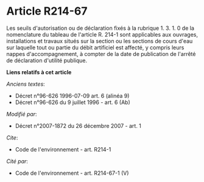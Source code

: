 # Article R214-67

Les seuils d'autorisation ou de déclaration fixés à la rubrique 1. 3. 1. 0 de la nomenclature du tableau de l'article R.
214-1 sont applicables aux ouvrages, installations et travaux situés sur la section ou les sections de cours d'eau sur
laquelle tout ou partie du débit artificiel est affecté, y compris leurs nappes d'accompagnement, à compter de la date de
publication de l'arrêté de déclaration d'utilité publique.

**Liens relatifs à cet article**

_Anciens textes_:

  - Décret n°96-626 1996-07-09 art. 6 (alinéa 9)
  - Décret n°96-626 du 9 juillet 1996 - art. 6 (Ab)

_Modifié par_:

  - Décret n°2007-1872 du 26 décembre 2007 - art. 1

_Cite_:

  - Code de l'environnement - art. R214-1

_Cité par_:

  - Code de l'environnement - art. R214-67-1 (V)
